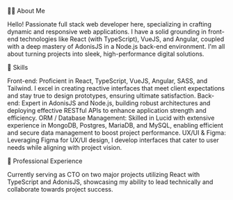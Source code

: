 👨‍💻 About Me

Hello! Passionate full stack web developer here, specializing in crafting dynamic and responsive web applications. I have a solid grounding in front-end technologies like React (with TypeScript), VueJS, and Angular, coupled with a deep mastery of AdonisJS in a Node.js back-end environment. I'm all about turning projects into sleek, high-performance digital solutions.

🚀 Skills

Front-end: Proficient in React, TypeScript, VueJS, Angular, SASS, and Tailwind. I excel in creating reactive interfaces that meet client expectations and stay true to design prototypes, ensuring ultimate satisfaction.
Back-end: Expert in AdonisJS and Node.js, building robust architectures and deploying effective RESTful APIs to enhance application strength and efficiency.
ORM / Database Management: Skilled in Lucid with extensive experience in MongoDB, Postgres, MariaDB, and MySQL, enabling efficient and secure data management to boost project performance.
UX/UI & Figma: Leveraging Figma for UX/UI design, I develop interfaces that cater to user needs while aligning with project vision.

💼 Professional Experience

Currently serving as CTO on two major projects utilizing React with TypeScript and AdonisJS, showcasing my ability to lead technically and collaborate towards project success.

